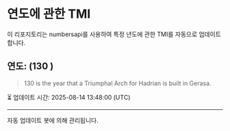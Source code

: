
# 연도에 관한 TMI

이 리포지토리는 numbersapi를 사용하여 특정 년도에 관한 TMI를 자동으로 업데이트합니다.

## 연도: (130 )
> 130 is the year that a Triumphal Arch for Hadrian is built in Gerasa.

⏳ 업데이트 시간: 2025-08-14 13:48:00 (UTC)

---
자동 업데이트 봇에 의해 관리됩니다.
